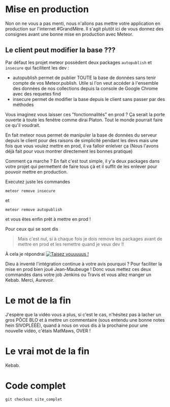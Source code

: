 # Mise en production

Non on ne vous a pas menti, nous n'allons pas mettre votre application en production sur l'internet #GrandMère. Il s'agit plutôt ici de vous donnez des consignes avant une bonne mise en production avec Meteor.

## Le client peut modifier la base ???

Par défaut les projet meteor possèdent deux packages `autopublish` et `insecure` qui facilitent les dev :
- autopublish permet de publier TOUTE la base de données sans tenir compte de vos Meteor.publish. Utile si l'on veut accéder à l'ensemble des données de nos collections depuis la console de Google Chrome avec des requetes find
- insecure permet de modifier la base depuis le client sans passer par des méthodes

Vous imaginez vous laisser ces "fonctionnalités" en prod ? Ça serait la porte ouverte à toute les fenêtre comme dirai Platon. Tout le monde pourrait faire ce qu'il voudrait.

En fait meteor nous permet de manipuler la base de données du serveur depuis le client pour des raisons de simplicité pendant les devs mais une fois que vous voulez mettre en prod, il va falloir enlelver ça (Nous l'avons déjà fait pour vous montrer directement les bonnes pratique)

Comment ça marche ? En fait c'est tout simple, il y'a deux packages dans votre projet qui permettent de faire tous çà et il suffit de les enlever pour pouvoir mettre en production.

Executez juste les commandes
```
meteor remove insecure
```
et
```
meteor remove autopublish
```

et vous êtes enfin prêt à mettre en prod !

Pour ceux qui se sont dis
> Mais c'est nul, si à chaque fois je dois remove les packages avant de mettre en prod et les remettre quand je veux dev !!

À cela je répondrai
[![Taisez vouuuuus !](https://media1.tenor.com/images/c16daa1b7c891ae9dcedb4d96d57d6ff/tenor.gif?itemid=10479320)](http://www.youtube.com/watch?v=9TKC27K8cIo)

Dieu à inventé l'intégration continue à votre avis pourquoi ?
Pour faciliter la mise en prod bien joué Jean-Maubeuge !
Donc vous mettez ces deux commandes dans votre job Jenkins ou Travis et vous allez manger un Kebab. Merci, Aurevoir.

# Le mot de la fin
J'espère que la vidéo vous a plus, si c'est le cas, n'hésitez pas à lacher un gros PÔCE BLO et à mettre un commentaire (sous entendu une bonne notes hein SIVOPLÉÉÉ), quand à nous on vous dis à la prochaine pour une nouvelle vidéo, c'étais MatMaws, OVER !

# Le vrai mot de la fin
Kebab.

# Code complet
`git checkout site_complet`

